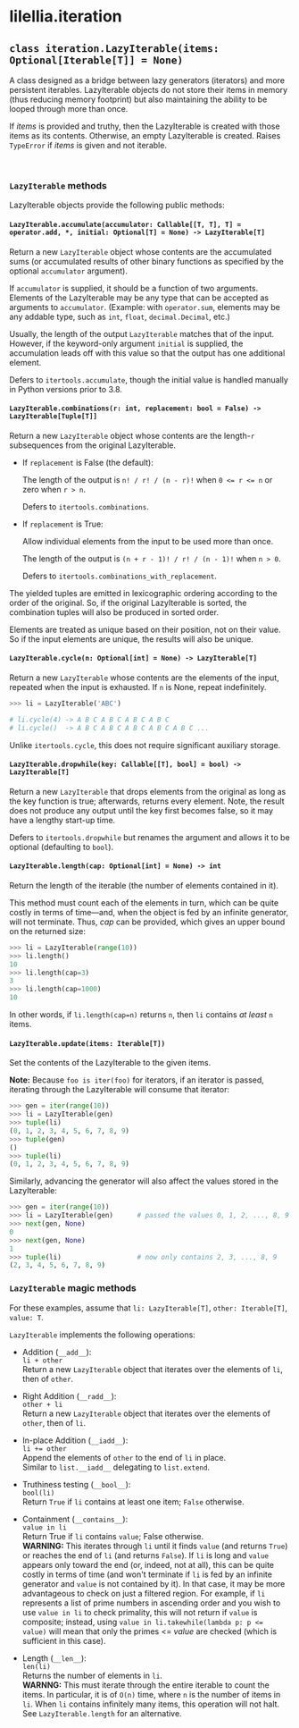 # lilellia.iteration

## `class iteration.LazyIterable(items: Optional[Iterable[T]] = None)`

A class designed as a bridge between lazy generators (iterators) and more persistent iterables. LazyIterable objects do not store their items in memory (thus reducing memory footprint) but also maintaining the ability to be looped through more than once.

If *items* is provided and truthy, then the LazyIterable is created with those items as its contents. Otherwise, an empty LazyIterable is created. Raises `TypeError` if *items* is given and not iterable.

&nbsp;

### `LazyIterable` methods

LazyIterable objects provide the following public methods:

#### `LazyIterable.accumulate(accumulator: Callable[[T, T], T] = operator.add, *, initial: Optional[T] = None) -> LazyIterable[T]`

Return a new `LazyIterable` object whose contents are the accumulated sums (or accumulated results of other binary functions as specified by the optional `accumulator` argument).

If `accumulator` is supplied, it should be a function of two arguments. Elements of the LazyIterable may be any type that can be accepted as arguments to `accumulator`. (Example: with `operator.sum`, elements may be any addable type, such as `int`, `float`, `decimal.Decimal`, etc.)

Usually, the length of the output `LazyIterable` matches that of the input. However, if the keyword-only argument `initial` is supplied, the accumulation leads off with this value so that the output has one additional element.

Defers to `itertools.accumulate`, though the initial value is handled manually in Python versions prior to 3.8.

#### `LazyIterable.combinations(r: int, replacement: bool = False) -> LazyIterable[Tuple[T]]`

Return a new `LazyIterable` object whose contents are the length-`r` subsequences from the original LazyIterable.

- If `replacement` is False (the default):
  
    The length of the output is `n! / r! / (n - r)!` when `0 <= r <= n` or zero when `r > n`.

    Defers to `itertools.combinations`.

- If `replacement` is True:

    Allow individual elements from the input to be used more than once.

    The length of the output is `(n + r - 1)! / r! / (n - 1)!` when `n > 0`.

    Defers to `itertools.combinations_with_replacement`.

The yielded tuples are emitted in lexicographic ordering according to the order of the original. So, if the original LazyIterable is sorted, the combination tuples will also be produced in sorted order.

Elements are treated as unique based on their position, not on their value. So if the input elements are unique, the results will also be unique.

#### `LazyIterable.cycle(n: Optional[int] = None) -> LazyIterable[T]`

Return a new `LazyIterable` whose contents are the elements of the input, repeated when the input is exhausted. If `n` is None, repeat indefinitely.

```python
>>> li = LazyIterable('ABC')

# li.cycle(4) -> A B C A B C A B C A B C
# li.cycle()  -> A B C A B C A B C A B C A B C ...
```

Unlike `itertools.cycle`, this does not require significant auxiliary storage.

#### `LazyIterable.dropwhile(key: Callable[[T], bool] = bool) -> LazyIterable[T]`

Return a new `LazyIterable` that drops elements from the original as long as the key function is true; afterwards, returns every element. Note, the result does not produce any output until the key first becomes false, so it may have a lengthy start-up time.

Defers to `itertools.dropwhile` but renames the argument and allows it to be optional (defaulting to `bool`).

#### `LazyIterable.length(cap: Optional[int] = None) -> int`

Return the length of the iterable (the number of elements contained in it).

This method must count each of the elements in turn, which can be quite costly in terms of time—and, when the object is fed by an infinite generator, will not terminate. Thus, *cap* can be provided, which gives an upper bound on the returned size:

```python
>>> li = LazyIterable(range(10))
>>> li.length()
10
>>> li.length(cap=3)
3
>>> li.length(cap=1000)
10
```

In other words, if `li.length(cap=n)` returns `n`, then `li` contains *at least* `n` items.

#### `LazyIterable.update(items: Iterable[T])`

Set the contents of the LazyIterable to the given items.

**Note:** Because `foo is iter(foo)` for iterators, if an iterator is passed, iterating through the LazyIterable will consume that iterator:

```python
>>> gen = iter(range(10))
>>> li = LazyIterable(gen)
>>> tuple(li)
(0, 1, 2, 3, 4, 5, 6, 7, 8, 9)
>>> tuple(gen)
()
>>> tuple(li)
(0, 1, 2, 3, 4, 5, 6, 7, 8, 9)
```

Similarly, advancing the generator will also affect the values stored in the LazyIterable:

```python
>>> gen = iter(range(10))
>>> li = LazyIterable(gen)      # passed the values 0, 1, 2, ..., 8, 9
>>> next(gen, None)
0
>>> next(gen, None)
1
>>> tuple(li)                   # now only contains 2, 3, ..., 8, 9
(2, 3, 4, 5, 6, 7, 8, 9)
```

### `LazyIterable` magic methods

For these examples, assume that `li: LazyIterable[T]`, `other: Iterable[T]`, `value: T`.

`LazyIterable` implements the following operations:

- Addition (`__add__`):  
    `li + other`  
    Return a new `LazyIterable` object that iterates over the elements of `li`, then of `other`.

- Right Addition (`__radd__`):  
    `other + li`  
    Return a new `LazyIterable` object that iterates over the elements of `other`, then of `li`.

- In-place Addition (`__iadd__`):  
    `li += other`  
    Append the elements of `other` to the end of `li` in place.  
    Similar to `list.__iadd__` delegating to `list.extend`.

- Truthiness testing (`__bool__`):  
    `bool(li)`  
    Return `True` if `li` contains at least one item; `False` otherwise.

- Containment (`__contains__`):  
    `value in li`  
    Return True if `li` contains `value`; False otherwise.  
    **WARNING:** This iterates through `li` until it finds `value` (and returns `True`) or reaches the end of `li` (and returns `False`). If `li` is long and `value` appears only toward the end (or, indeed, not at all), this can be quite costly in terms of time (and won't terminate if `li` is fed by an infinite generator and `value` is not contained by it). In that case, it may be more advantageous to check on just a filtered region. For example, if `li` represents a list of prime numbers in ascending order and you wish to use `value in li` to check primality, this will not return if `value` is composite; instead, using `value in li.takewhile(lambda p: p <= value)` will mean that only the primes <= *value* are checked (which is sufficient in this case).

- Length (`__len__`):  
    `len(li)`  
    Returns the number of elements in `li`.  
    **WARNNG:** This must iterate through the entire iterable to count the items. In particular, it is of `O(n)` time, where `n` is the number of items in `li`. When `li` contains infinitely many items, this operation will not halt. See `LazyIterable.length` for an alternative.

